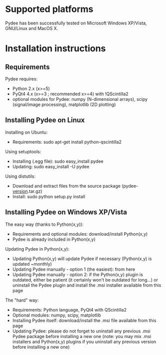 # Supported platforms #

Pydee has been successfully tested on Microsoft Windows XP/Vista, GNU/Linux and MacOS X.


# Installation instructions #

## Requirements ##

Pydee requires:
  * Python 2.x (x>=5)
  * PyQt4 4.x (x>=3 ; recommended x>=4) with !QScintilla2
  * optional modules for Pydee: numpy (N-dimensional arrays), scipy (signal/image processing), matplotlib (2D plotting)

## Installing Pydee on Linux ##

Installing on Ubuntu:
  * Requirements: sudo apt-get install python-qscintilla2

Using setuptools:
  * Installing (.egg file): sudo easy\_install pydee
  * Updating: sudo easy\_install -U pydee

Using distutils:
  * Download and extract files from the source package (pydee-[version](version.md).tar.gz)
  * Install: sudo python setup.py install

## Installing Pydee on Windows XP/Vista ##

The easy way (thanks to Python(x,y)):
  * Requirements and optional modules: download/install Python(x,y)
  * Pydee is already included in Python(x,y)

Updating Pydee in Python(x,y):
  * Updating Python(x,y) will update Pydee if necessary (Python(x,y) is updated ~monthly)
  * Updating Pydee manually - option 1 (the easiest): from here
  * Updating Pydee manually - option 2: if the Python(x,y) plugin is outdated, either be patient (it certainly won't be outdated for long...) or uninstall the Pydee plugin and install the .msi installer available from this page

The "hard" way:
  * Requirements: Python language, PyQt4 with QScintilla2
  * Optional modules: numpy, scipy, matplotlib
  * Installing Pydee itself: download/install the .msi file available from this page
  * Updating Pydee: please do not forget to uninstall any previous .msi Pydee package before installing a new one (note: you may mix .msi installers and Python(x,y) plugins if you uninstall any previous version before installing a new one)